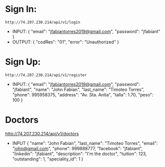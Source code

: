 # Sign In:
    http://74.207.230.214/api/v1/login
- INPUT:
{
"email": "jfabiantorres2019@gmail.com",
"password": "jfabiant"
}
- OUTPUT:
{
  "codRes": "01",
  "error": "Unauthorized"
}

# Sign Up:
    http://74.207.230.214/api/v1/register
- INPUT:
{
"email": "jfabiantorres2019@gmail.com",
"password": "jfabiant",
"name": "John Fabian",
"last_name": "Timoteo Torres",
"phone": 995958375,
"address": "Av. Sta. Anita",
"talla": 1.70,
"peso": 100
}

# Doctors
  http://74.207.230.214/api/v1/doctors
- INPUT
{
	"name": "John Fabian",
	"last_name": "Timoteo Torres",
	"email": "john@gmail.com",
	"phone": 999888777,
	"facebook": "jfabiant",
	"linkedin": "jfabiant",
	"description": "I'm the doctor",
	"tuition": 123,
	"outstanding": 1,
	"speciality_id": 1
}